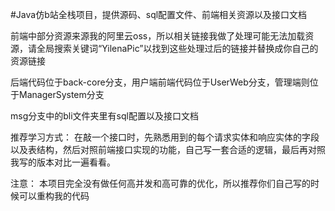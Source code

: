 #Java仿b站全栈项目，提供源码、sql配置文件、前端相关资源以及接口文档

前端中部分资源来源我的阿里云oss，所以相关链接我做了处理可能无法加载资源，请全局搜索关键词“YilenaPic”以找到这些处理过后的链接并替换成你自己的资源链接

后端代码位于back-core分支，用户端前端代码位于UserWeb分支，管理端则位于ManagerSystem分支

msg分支中的bli文件夹里有sql配置以及接口文档

推荐学习方式：
在敲一个接口时，先熟悉用到的每个请求实体和响应实体的字段以及表结构，然后对照前端接口实现的功能，自己写一套合适的逻辑，最后再对照我写的版本对比一遍看看。

注意：
本项目完全没有做任何高并发和高可靠的优化，所以推荐你们自己写的时候可以重构我的代码
